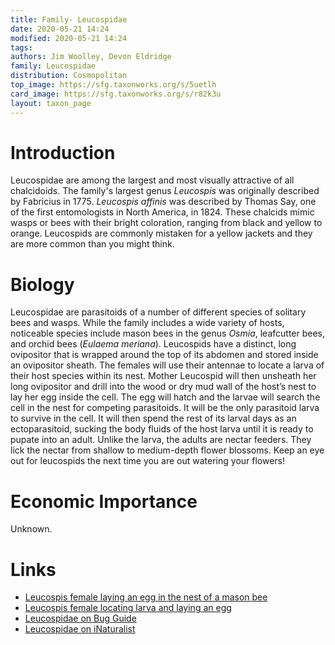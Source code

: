 ```yaml
---
title: Family- Leucospidae 
date: 2020-05-21 14:24 
modified: 2020-05-21 14:24 
tags: 
authors: Jim Woolley, Devon Eldridge
family: Leucospidae
distribution: Cosmopolitan
top_image: https://sfg.taxonworks.org/s/5uetlh
card_image: https://sfg.taxonworks.org/s/r82k3u
layout: taxon_page
---
```


# Introduction
Leucospidae are among the largest and most visually attractive of all chalcidoids.  The family's largest genus _Leucospis_ was originally described by Fabricius in 1775. _Leucospis affinis_ was described by Thomas Say, one of the first entomologists in North America, in 1824. These chalcids mimic wasps or bees with their bright coloration, ranging from black and yellow to orange. Leucospids are commonly mistaken for a yellow jackets and they are more common than you might think. 

# Biology 
Leucospidae are parasitoids of a number of different species of solitary bees and wasps. While the family includes a wide variety of hosts, noticeable species include mason bees in the genus _Osmia_, leafcutter bees, and orchid bees (_Eulaema meriana_). Leucospids have a distinct, long ovipositor that is wrapped around the top of its abdomen and stored inside an ovipositor sheath. The females will use their antennae to locate a larva of their host species within its nest. Mother Leucospid will then unsheath her long ovipositor and drill into the wood or dry mud wall of the host’s nest to lay her egg inside the cell. The egg will hatch and the larvae will search the cell in the nest for competing parasitoids. It will be the only parasitoid larva to survive in the cell. It will then spend the rest of its larval days as an ectoparasitoid, sucking the body fluids of the host larva until it is ready to pupate into an adult. Unlike the larva, the adults are nectar feeders. They lick the nectar from shallow to medium-depth flower blossoms. Keep an eye out for leucospids the next time you are out watering your flowers! 

# Economic Importance
Unknown.

# Links
* [Leucospis female laying an egg in the nest of a mason bee](https://vimeo.com/137164873)
* [Leucospis female locating larva and laying an egg](https://www.youtube.com/watch?v=sSwMS73BUpc)
* [Leucospidae on Bug Guide](https://bugguide.net/node/view/16770/bgimage)
* [Leucospidae on iNaturalist](https://www.inaturalist.org/taxa/245000-Leucospidae)




